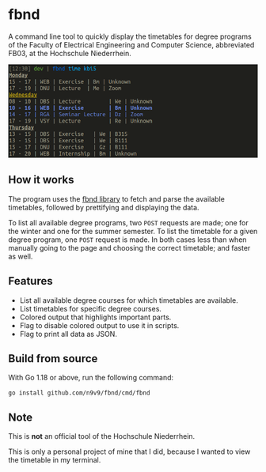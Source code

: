 # fbnd

A command line tool to quickly display the timetables for degree programs of the
Faculty of Electrical Engineering and Computer Science, abbreviated FB03, at the
Hochschule Niederrhein.

![example of the time command](./example_time.png)

## How it works

The program uses the [fbnd library](https://github.com/n9v9/fbnd) to fetch and
parse the available timetables, followed by prettifying and displaying the data.

To list all available degree programs, two `POST` requests are made; one for the
winter and one for the summer semester. To list the timetable for a given degree
program, one `POST` request is made. In both cases less than when manually going
to the page and choosing the correct timetable; and faster as well.

## Features

-   List all available degree courses for which timetables are available.
-   List timetables for specific degree courses.
-   Colored output that highlights important parts.
-   Flag to disable colored output to use it in scripts.
-   Flag to print all data as JSON.

## Build from source

With Go 1.18 or above, run the following command:

```
go install github.com/n9v9/fbnd/cmd/fbnd
```

## Note

This is **not** an official tool of the Hochschule Niederrhein.

This is only a personal project of mine that I did, because I wanted to view the
timetable in my terminal.
